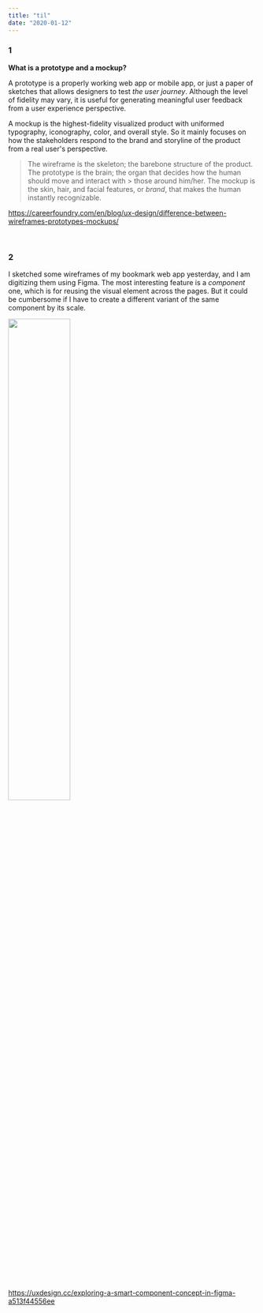 ```yaml
---
title: "til"
date: "2020-01-12"
---
```


### 1

**What is a prototype and a mockup?**


A prototype is a properly working web app or mobile app, or just a paper of sketches that allows designers to test *the user journey*. Although the level of fidelity may vary, it is useful for generating meaningful user feedback from a user experience perspective.


A mockup is the highest-fidelity visualized product with uniformed typography, iconography, color, and overall style.  So it mainly focuses on how the stakeholders respond to the brand and storyline of the product from a real user's perspective.


> The wireframe is the skeleton; the barebone structure of the product. The prototype is the brain; the organ that decides how the human should move and interact with > those around him/her. The mockup is the skin, hair, and facial features, or *brand*, that makes the human instantly recognizable.


<https://careerfoundry.com/en/blog/ux-design/difference-between-wireframes-prototypes-mockups/>


<br/>

### 2

I sketched some wireframes of my bookmark web app yesterday, and I am digitizing them using Figma. The most interesting feature is a *component* one, which is for reusing the visual element across the pages. But it could be cumbersome if I have to create a different variant of the same component by its scale.


<img src="/images/wireframes.jpg" width="50%" height="50%">


<https://uxdesign.cc/exploring-a-smart-component-concept-in-figma-a513f44556ee>